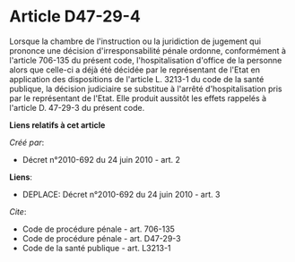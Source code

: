 # Article D47-29-4

Lorsque la chambre de l'instruction ou la juridiction de jugement qui prononce une décision d'irresponsabilité pénale
ordonne, conformément à l'article 706-135 du présent code, l'hospitalisation d'office de la personne alors que celle-ci a
déjà été décidée par le représentant de l'Etat en application des dispositions de l'article L. 3213-1 du code de la santé
publique, la décision judiciaire se substitue à l'arrêté d'hospitalisation pris par le représentant de l'Etat. Elle produit
aussitôt les effets rappelés à l'article D. 47-29-3 du présent code.

**Liens relatifs à cet article**

_Créé par_:

  - Décret n°2010-692 du 24 juin 2010 - art. 2

**Liens**:

  - DEPLACE: Décret n°2010-692 du 24 juin 2010 - art. 3

_Cite_:

  - Code de procédure pénale - art. 706-135
  - Code de procédure pénale - art. D47-29-3
  - Code de la santé publique - art. L3213-1
